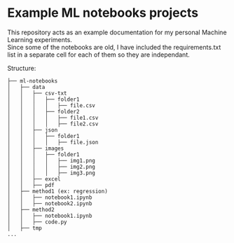 # Example ML notebooks projects

This repository acts as an example documentation for my personal Machine Learning experiments.  
Since some of the notebooks are old, I have included the requirements.txt list in a separate cell for each of them so they are independant.

Structure:
```
├── ml-notebooks
│   ├── data
│   │   ├── csv-txt
│   │   │   ├── folder1
│   │   │   │   ├── file.csv
│   │   │   ├── folder2
│   │   │   │   ├── file1.csv
│   │   │   │   ├── file2.csv
│   │   ├── json
│   │   │   ├── folder1
│   │   │   │   ├── file.json
│   │   ├── images
│   │   │   ├── folder1
│   │   │   │   ├── img1.png
│   │   │   │   ├── img2.png
│   │   │   │   ├── img3.png
│   │   ├── excel
│   │   ├── pdf
│   ├── method1 (ex: regression)
│   │   ├── notebook1.ipynb
│   │   ├── notebook2.ipynb
│   ├── method2
│   │   ├── notebook1.ipynb
│   │   ├── code.py
│   ├── tmp
...
```
